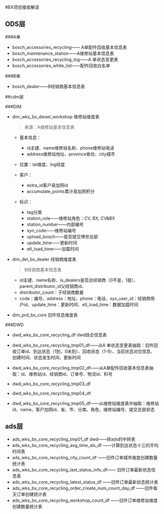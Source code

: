 #BX项目接收解读

## ODS层

###A单

- bosch_accessories_recycling—— A单配件回收基本信息表
- bosch_maintenance_station——A维修站基本信息表
- bosch_accessories_recycling_log——A 单状态变更表
- bosch_accessories_white_list——配件回收白名单

###B单

- bosch_dealer——B经销商基本信息表



##cdm层

###DIM

- dim_wks_bx_diesel_workshop 维修站维度表

  > 来源：A维修站基本信息表

  - 基本信息：
    - id主键、name维修站名称、phone维修站电话
    - address维修站地址、province省份、city城市

  - 位置：lat维度、lng经度
  - 客户：
    - extra_id客户易加网id
    - accumulate_points累计易加网积分


  - 标识： 
    - tag分类
    - station_role——维修站角色：CV, BX, CV&BX
    - station_number——内部编号
    - syn_code——维修站编号
    - upload_bosch——是否提交博世总部
    - update_time——更新时间
    - etl_load_time——加载时间

- dim_del_bx_dealer 经销商维度表

  > B经销商基本信息表

  - id主键、name名称、is_dealers是否总经销商（0不是，1是）、parent_distributor_id父经销商id、
  - distributor_count：子经销商数量
  - code：编号、address：地址、phone：电话、sys_user_id：经销商用户id、update_time：更新时间、etl_load_time：数据加载时间

- dim_prd_bx_core 旧件信息维度表



###DWD

- dwd_wks_bx_core_recycling_df dwd综合信息表

- dwd_wks_bx_core_recycling_tmp01_df——从A 单状态变更表抽取：旧件回收订单id、到达状态（1到，0未到）、回收状态（1-9）、当前状态对应信息、创建时间、状态发生时间、更新时间
- dwd_wks_bx_core_recycling_tmp02_df——从A单配件回收基本信息表抽取：id、维修站id、经销商id、订单号、物流id、料号
- dwd_wks_bx_core_recycling_tmp03_df

- dwd_wks_bx_core_recycling_tmp04_df

- dwd_wks_bx_core_recycling_tmp05_df——从维修站维度表中抽取：维修站id、name、客户加网id、省、市、分类、角色、维修站编号、提交总部状态



## ads层

- ads_wks_bx_core_recycling_tmp01_df dwd——转ads的中转表
- ads_wks_bx_core_recycling_avg_time_als_df ——计算到达状态十三的平均时间表
- ads_wks_bx_core_recycling_city_count_df  ——旧件订单城市维度创建数量统计表
- ads_wks_bx_core_recycling_last_status_info_df—— 旧件订单最新状态信息表
- ads_wks_bx_core_recycling_latest_status_df  ——旧件订单最新状态统计表
- ads_wks_bx_core_recycling_order_create_num_count_day_df ——旧件每天订单创建统计表
- ads_wks_bx_core_recycling_workshop_count_df ——旧件订单维修站维度创建数量统计表
